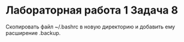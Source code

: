 # Лабораторная работа 1 Задача 8
Скопировать файл ~/.bashrc в новую директорию и добавить ему расширение .backup.
